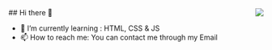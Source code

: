 <img align="right" src="https://visitor-badge.laobi.icu/badge?page_id=salesp07.salesp07" />
## Hi there 👋

<!--
**saim-alam7/saim-alam7** is a ✨ _special_ ✨ repository because its `README.md` (this file) appears on your GitHub profile.

Here are some ideas to get you started:

- 🔭 I’m currently working on ...
- 👯 I’m looking to collaborate on ...
- 🤔 I’m looking for help with ...
- 💬 Ask me about ...
- 😄 Pronouns: ...
- ⚡ Fun fact: ...
-->
- 🌱 I’m currently learning : HTML, CSS & JS
- 📫 How to reach me: You can contact me through my Email
